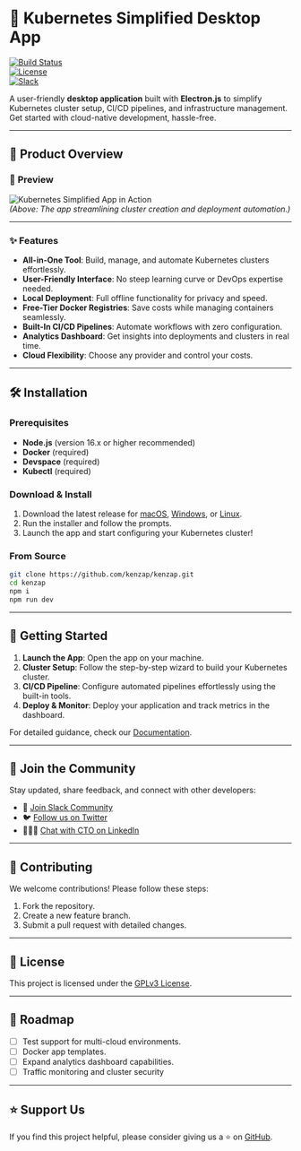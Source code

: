 # 🚀 Kubernetes Simplified Desktop App  

[![Build Status](https://img.shields.io/badge/build-passing-brightgreen)](https://github.com/kenzap/kenzap)  
[![License](https://img.shields.io/badge/license-GPLv3-blue)](LICENSE)  
[![Slack](https://img.shields.io/badge/slack-join%20community-orange)](https://kenzap.slack.com/channels/community)

A user-friendly **desktop application** built with **Electron.js** to simplify Kubernetes cluster setup, CI/CD pipelines, and infrastructure management. Get started with cloud-native development, hassle-free.  

---

## 🌟 **Product Overview**  

### 🎥 **Preview**  
![Kubernetes Simplified App in Action](path-to-your-gif.gif)  
*(Above: The app streamlining cluster creation and deployment automation.)*  

---

### ✨ **Features**  
- **All-in-One Tool**: Build, manage, and automate Kubernetes clusters effortlessly.  
- **User-Friendly Interface**: No steep learning curve or DevOps expertise needed.  
- **Local Deployment**: Full offline functionality for privacy and speed.  
- **Free-Tier Docker Registries**: Save costs while managing containers seamlessly.  
- **Built-In CI/CD Pipelines**: Automate workflows with zero configuration.  
- **Analytics Dashboard**: Get insights into deployments and clusters in real time.  
- **Cloud Flexibility**: Choose any provider and control your costs.  

---

## 🛠 **Installation**  

### **Prerequisites**  
- **Node.js** (version 16.x or higher recommended)  
- **Docker** (required)
- **Devspace** (required)
- **Kubectl** (required)

### **Download & Install**  
1. Download the latest release for [macOS](#), [Windows](#), or [Linux](#).  
2. Run the installer and follow the prompts.  
3. Launch the app and start configuring your Kubernetes cluster!  

### **From Source**  
```bash
git clone https://github.com/kenzap/kenzap.git  
cd kenzap 
npm i  
npm run dev  
```  

---

## 🎯 **Getting Started**  

1. **Launch the App**: Open the app on your machine.  
2. **Cluster Setup**: Follow the step-by-step wizard to build your Kubernetes cluster.  
3. **CI/CD Pipeline**: Configure automated pipelines effortlessly using the built-in tools.  
4. **Deploy & Monitor**: Deploy your application and track metrics in the dashboard.  

For detailed guidance, check our [Documentation](#).  

---

## 🤝 **Join the Community**  

Stay updated, share feedback, and connect with other developers:  
- 💬 [Join Slack Community](https://kenzap.slack.com/channels/community)  
- 🐦 [Follow us on Twitter](https://twitter.com/kenzap)
- 👨🏼‍💻 [Chat with CTO on LinkedIn](https://linkedin.com/in/pavel-lukasenko)

---

## 🔧 **Contributing**  

We welcome contributions! Please follow these steps:  
1. Fork the repository.  
2. Create a new feature branch.  
3. Submit a pull request with detailed changes.  

---

## 📜 **License**  

This project is licensed under the [GPLv3 License](LICENSE).  

---

## 🚀 **Roadmap**  

- [ ] Test support for multi-cloud environments.  
- [ ] Docker app templates.  
- [ ] Expand analytics dashboard capabilities.
- [ ] Traffic monitoring and cluster security

---

## ⭐ **Support Us**  

If you find this project helpful, please consider giving us a ⭐ on [GitHub](https://kenzap.slack.com/channels/community).  

<!--
**kenzap/kenzap** is a ✨ _special_ ✨ repository because its `README.md` (this file) appears on your GitHub profile.

Here are some ideas to get you started:

- 🔭 I’m currently working on ...
- 🌱 I’m currently learning ...
- 👯 I’m looking to collaborate on ...
- 🤔 I’m looking for help with ...
- 💬 Ask me about ...
- 📫 How to reach me: ...
- 😄 Pronouns: ...
- ⚡ Fun fact: ...
-->
